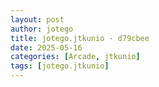 ```yaml
---
layout: post
author: jotego
title: jotego.jtkunio - d79cbee
date: 2025-05-16
categories: [Arcade, jtkunio]
tags: [jotego.jtkunio]
---
```


